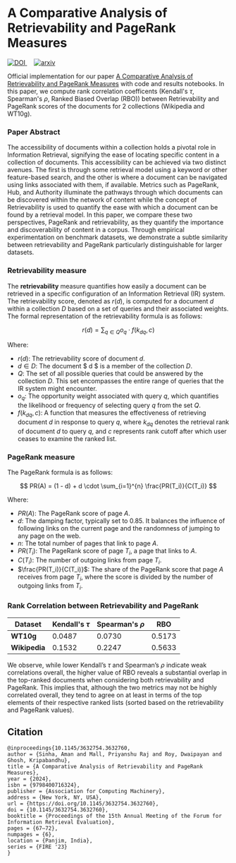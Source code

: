 # A Comparative Analysis of Retrievability and PageRank Measures

<p>
    <a href="https://doi.org/10.1145/3632754.3632760">
        <img alt="DOI" src="https://img.shields.io/badge/DOI-10.1145%2F3632754.3632760-blue.svg">
    </a>
    &nbsp;&nbsp;&nbsp;
    <a href="https://arxiv.org/abs/2311.10348">
        <img alt="arxiv" src="https://img.shields.io/badge/arXiv-2311.10348-b31b1b.svg">
    </a>
</p>

Official implementation for our paper [A Comparative Analysis of Retrievability and PageRank Measures](https://arxiv.org/abs/2311.10348) with code and results notebooks. In this paper, we compute rank correlation coefficents (Kendall's $\tau$, Spearman's $\rho$, Ranked Biased Overlap (RBO)) between Retrievability and PageRank scores of the documents for 2 collections (Wikipedia and WT10g).

### Paper Abstract

The accessibility of documents within a collection holds a pivotal role in Information Retrieval, signifying the ease of locating specific content in a collection of documents. This accessibility can be achieved via two distinct avenues. The first is through some retrieval model using a keyword or other feature-based search, and the other is where a document can be navigated using links associated with them, if available. Metrics such as PageRank, Hub, and Authority illuminate the pathways through which documents can be discovered within the network of content while the concept of Retrievability is used to quantify the ease with which a document can be found by a retrieval model. In this paper, we compare these two perspectives, PageRank and retrievability, as they quantify the importance and discoverability of content in a corpus. Through empirical experimentation on benchmark datasets, we demonstrate a subtle similarity between retrievability and PageRank particularly distinguishable for larger datasets.

### Retrievability measure

The **retrievability** measure quantifies how easily a document can be retrieved in a specific configuration of an Information Retrieval (IR) system. The retrievability score, denoted as $r(d)$, is computed for a document $d$ within a collection $D$ based on a set of queries and their associated weights. The formal representation of the retrievability formula is as follows:

$$
r(d) = \sum_{q \in Q} o_q \cdot f(k_{dq}, c)
$$

Where:

- $r(d)$: The retrievability score of document $d$.
- $d \in D$: The document $ d $ is a member of the collection $D$.
- $Q$: The set of all possible queries that could be answered by the collection $D$. This set encompasses the entire range of queries that the IR system might encounter.
- $o_q$: The opportunity weight associated with query $q$, which quantifies the likelihood or frequency of selecting query $q$ from the set $Q$.
- $f(k_{dq}, c)$: A function that measures the effectiveness of retrieving document $d$ in response to query $q$, where $k_{dq}$ denotes the retrieval rank of document $d$ to query $q$, and $c$ represents rank cutoff after which user ceases to examine the ranked list.

### PageRank measure

The PageRank formula is as follows:

$$
PR(A) = (1 - d) + d \cdot \sum_{i=1}^{n} \frac{PR(T_i)}{C(T_i)}
$$

Where:

- $PR(A)$: The PageRank score of page $A$.
- $d$: The damping factor, typically set to 0.85. It balances the influence of following links on the current page and the randomness of jumping to any page on the web.
- $n$: The total number of pages that link to page $A$.
- $PR(T_i)$: The PageRank score of page $T_i$, a page that links to $A$.
- $C(T_i)$: The number of outgoing links from page $T_i$.
- $\frac{PR(T_i)}{C(T_i)}$: The share of the PageRank score that page $A$ receives from page $T_i$, where the score is divided by the number of outgoing links from $T_i$.

### Rank Correlation between Retrievability and PageRank

| Dataset       | Kendall's $\tau$     | Spearman's $\rho$     | RBO   |
|---------------|----------------------|-----------------------|-------|
| **WT10g**     | 0.0487               | 0.0730                | 0.5173|
| **Wikipedia** | 0.1532               | 0.2247                | 0.5633|

We observe, while lower Kendall’s $\tau$ and Spearman’s $\rho$ indicate weak correlations overall, the higher value of RBO reveals a substantial overlap in the top-ranked documents when considering both retrievability and PageRank. This implies that, although the two metrics may not be highly correlated overall, they tend to agree on at least in terms of the top elements of their respective ranked lists (sorted based on the retrievability and PageRank values).

## Citation

```
@inproceedings{10.1145/3632754.3632760,
author = {Sinha, Aman and Mall, Priyanshu Raj and Roy, Dwaipayan and Ghosh, Kripabandhu},
title = {A Comparative Analysis of Retrievability and PageRank Measures},
year = {2024},
isbn = {9798400716324},
publisher = {Association for Computing Machinery},
address = {New York, NY, USA},
url = {https://doi.org/10.1145/3632754.3632760},
doi = {10.1145/3632754.3632760},
booktitle = {Proceedings of the 15th Annual Meeting of the Forum for Information Retrieval Evaluation},
pages = {67–72},
numpages = {6},
location = {Panjim, India},
series = {FIRE '23}
}
```
